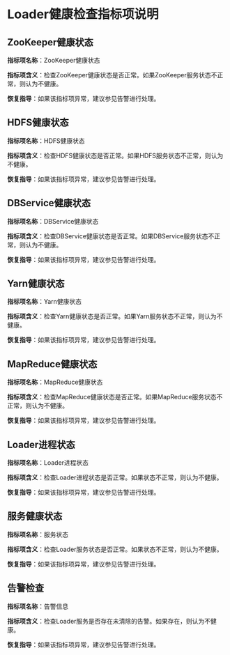 # Loader健康检查指标项说明<a name="ZH-CN_TOPIC_0065826719"></a>

## ZooKeeper健康状态<a name="section26131397102445"></a>

**指标项名称**：ZooKeeper健康状态

**指标项含义**：检查ZooKeeper健康状态是否正常。如果ZooKeeper服务状态不正常，则认为不健康。

**恢复指导**：如果该指标项异常，建议参见告警进行处理。

## HDFS健康状态<a name="section961780910259"></a>

**指标项名称**：HDFS健康状态

**指标项含义**：检查HDFS健康状态是否正常。如果HDFS服务状态不正常，则认为不健康。

**恢复指导**：如果该指标项异常，建议参见告警进行处理。

## DBService健康状态<a name="section15221477102530"></a>

**指标项名称**：DBService健康状态

**指标项含义**：检查DBService健康状态是否正常。如果DBService服务状态不正常，则认为不健康。

**恢复指导**：如果该指标项异常，建议参见告警进行处理。

## Yarn健康状态<a name="section9161135102556"></a>

**指标项名称**：Yarn健康状态

**指标项含义**：检查Yarn健康状态是否正常。如果Yarn服务状态不正常，则认为不健康。

**恢复指导**：如果该指标项异常，建议参见告警进行处理。

## MapReduce健康状态<a name="section55038974102636"></a>

**指标项名称**：MapReduce健康状态

**指标项含义**：检查MapReduce健康状态是否正常。如果MapReduce服务状态不正常，则认为不健康。

**恢复指导**：如果该指标项异常，建议参见告警进行处理。

## Loader进程状态<a name="section732274010275"></a>

**指标项名称**：Loader进程状态

**指标项含义**：检查Loader进程状态是否正常。如果状态不正常，则认为不健康。

**恢复指导**：如果该指标项异常，建议参见告警进行处理。

## 服务健康状态<a name="section35056573102729"></a>

**指标项名称**：服务状态

**指标项含义**：检查Loader服务状态是否正常。如果状态不正常，则认为不健康。

**恢复指导**：如果该指标项异常，建议参见告警进行处理。

## 告警检查<a name="section50456250102745"></a>

**指标项名称**：告警信息

**指标项含义**：检查Loader服务是否存在未清除的告警。如果存在，则认为不健康。

**恢复指导**：如果该指标项异常，建议参见告警进行处理。

